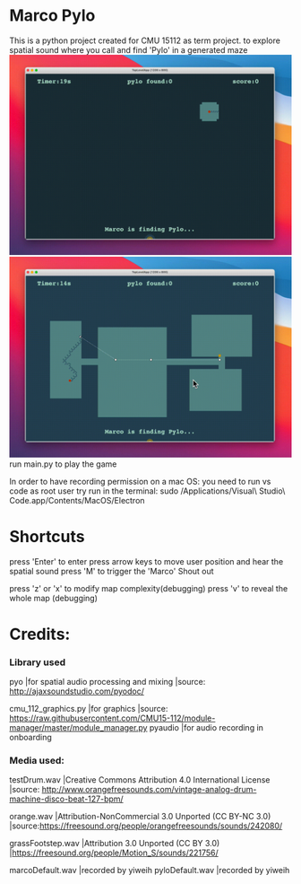 # Marco Pylo
This is a python project created for CMU 15112 as term project. 
to explore spatial sound where you call and find 'Pylo' in a generated maze
![image](https://github.com/yiiwii/MarcoPylo/blob/main/marco_callout.gif
)
![image](https://github.com/yiiwii/MarcoPylo/blob/main/maze_levelup.gif
)
run main.py to play the game

In order to have recording permission on a mac OS:
you need to run vs code as root user
try run in the terminal: sudo /Applications/Visual\ Studio\ Code.app/Contents/MacOS/Electron

# Shortcuts
press 'Enter' to enter
press arrow keys to move user position and hear the spatial sound
press 'M' to trigger the 'Marco' Shout out

press 'z' or 'x' to modify map complexity(debugging)
press 'v' to reveal the whole map (debugging)

# Credits:
### Library used
pyo                   |for spatial audio processing and mixing
                        |source: http://ajaxsoundstudio.com/pyodoc/

cmu_112_graphics.py   |for graphics 
                        |source: https://raw.githubusercontent.com/CMU15-112/module-manager/master/module_manager.py
pyaudio               |for audio recording in onboarding


### Media used:
testDrum.wav          |Creative Commons Attribution 4.0 International License
                        |source: http://www.orangefreesounds.com/vintage-analog-drum-machine-disco-beat-127-bpm/

orange.wav            |Attribution-NonCommercial 3.0 Unported (CC BY-NC 3.0)
                        |source:https://freesound.org/people/orangefreesounds/sounds/242080/


grassFootstep.wav     |Attribution 3.0 Unported (CC BY 3.0)
                        |https://freesound.org/people/Motion_S/sounds/221756/

marcoDefault.wav      |recorded by yiweih
pyloDefault.wav       |recorded by yiweih
